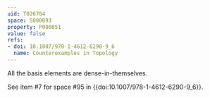 ```yaml
---
uid: T026704
space: S000093
property: P000051
value: false
refs:
- doi: 10.1007/978-1-4612-6290-9_6
  name: Counterexamples in Topology
---
```


All the basis elements are dense-in-themselves.

See item #7 for space #95 in {{doi:10.1007/978-1-4612-6290-9_6}}.
